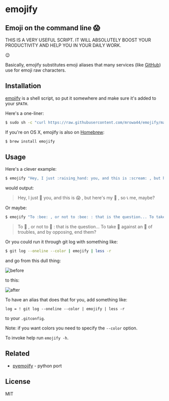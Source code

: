 emojify
=======
Emoji on the command line :scream:
----------------------------------

THIS IS A VERY USEFUL SCRIPT. IT WILL ABSOLUTELY BOOST YOUR PRODUCTIVITY AND
HELP YOU IN YOUR DAILY WORK.

:wink:

Basically, emojify substitutes emoji aliases that many services
(like [GitHub](https://github.com/)) use for emoji raw characters.


Installation
------------

[emojify](emojify) is a shell script, so put it somewhere and make sure it's
added to your `$PATH`.

Here's a one-liner:
```sh
$ sudo sh -c "curl https://raw.githubusercontent.com/mrowa44/emojify/master/emojify -o /usr/local/bin/emojify && chmod +x /usr/local/bin/emojify"
```
If you're on OS X, emojify is also on [Homebrew](http://brew.sh/):
```sh
$ brew install emojify
```

Usage
-----

Here's a clever example:
```sh
$ emojify "Hey, I just :raising_hand: you, and this is :scream: , but here's my :calling: , so :telephone_receiver: me, maybe?"
```
would output:
> Hey, I just :raising_hand: you, and this is :scream: , but here's my
> :calling: , so :telephone_receiver: me, maybe?


Or maybe:
```sh
$ emojify "To :bee: , or not to :bee: : that is the question... To take :muscle: against an :ocean: of troubles, and by opposing, end them?"
```
> To :bee: , or not to :bee: : that is the question... To take :muscle: against
> an :ocean: of troubles, and by opposing, end them?

Or you could run it through git log with something like:
```sh
$ git log --oneline --color | emojify | less -r
```
and go from this dull thing:

![before](img/before.png)

to this:

![after](img/after.png)

To have an alias that does that for you, add something like:
```
log = ! git log --oneline --color | emojify | less -r
```
to your `.gitconfig`.

Note: if you want colors you need to specify the `--color` option.

To invoke help run `emojify -h`.


Related
-------

* [pyemojify](https://github.com/lord63/pyemojify) - python port


License
-------
MIT
